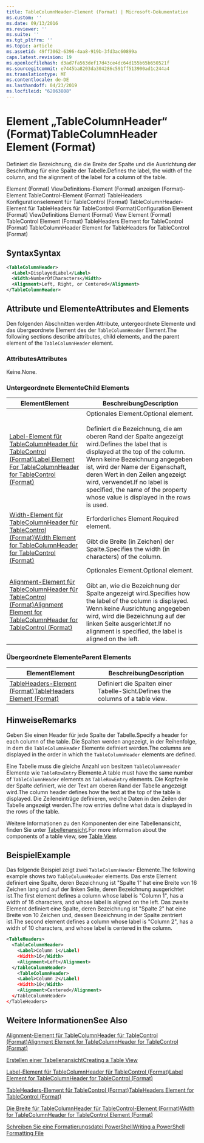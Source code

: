 ```yaml
---
title: TableColumnHeader-Element (Format) | Microsoft-Dokumentation
ms.custom: ''
ms.date: 09/13/2016
ms.reviewer: ''
ms.suite: ''
ms.tgt_pltfrm: ''
ms.topic: article
ms.assetid: 49ff3062-6396-4aa8-919b-3fd3ac60899a
caps.latest.revision: 19
ms.openlocfilehash: d3ad7fa563def17d43ce4dc64d155b65b650521f
ms.sourcegitcommit: e7445ba8203da304286c591ff513900ad1c244a4
ms.translationtype: MT
ms.contentlocale: de-DE
ms.lasthandoff: 04/23/2019
ms.locfileid: "62063808"
---
```

# <a name="tablecolumnheader-element-format"></a><span data-ttu-id="65186-102">Element „TableColumnHeader“ (Format)</span><span class="sxs-lookup"><span data-stu-id="65186-102">TableColumnHeader Element (Format)</span></span>

<span data-ttu-id="65186-103">Definiert die Bezeichnung, die die Breite der Spalte und die Ausrichtung der Beschriftung für eine Spalte der Tabelle.</span><span class="sxs-lookup"><span data-stu-id="65186-103">Defines the label, the width of the column, and the alignment of the label for a column of the table.</span></span>

<span data-ttu-id="65186-104">Element (Format) ViewDefinitions-Element (Format) anzeigen (Format)-Element TableControl-Element (Format) TableHeaders Konfigurationselement für TableControl (Format) TableColumnHeader-Element für TableHeaders für TableControl (Format)</span><span class="sxs-lookup"><span data-stu-id="65186-104">Configuration Element (Format) ViewDefinitions Element (Format) View Element (Format) TableControl Element (Format) TableHeaders Element for TableControl (Format) TableColumnHeader Element for TableHeaders for TableControl (Format)</span></span>

## <a name="syntax"></a><span data-ttu-id="65186-105">Syntax</span><span class="sxs-lookup"><span data-stu-id="65186-105">Syntax</span></span>

```xml
<TableColumnHeader>
  <Label>DisplayedLabel</Label>
  <Width>NumberOfCharacters</Width>
  <Alignment>Left, Right, or Centered</Alignment>
</TableColumnHeader>
```

## <a name="attributes-and-elements"></a><span data-ttu-id="65186-106">Attribute und Elemente</span><span class="sxs-lookup"><span data-stu-id="65186-106">Attributes and Elements</span></span>

<span data-ttu-id="65186-107">Den folgenden Abschnitten werden Attribute, untergeordnete Elemente und das übergeordnete Element des der `TableColumnHeader` Element.</span><span class="sxs-lookup"><span data-stu-id="65186-107">The following sections describe attributes, child elements, and the parent element of the `TableColumnHeader` element.</span></span>

### <a name="attributes"></a><span data-ttu-id="65186-108">Attributes</span><span class="sxs-lookup"><span data-stu-id="65186-108">Attributes</span></span>

<span data-ttu-id="65186-109">Keine.</span><span class="sxs-lookup"><span data-stu-id="65186-109">None.</span></span>

### <a name="child-elements"></a><span data-ttu-id="65186-110">Untergeordnete Elemente</span><span class="sxs-lookup"><span data-stu-id="65186-110">Child Elements</span></span>

|<span data-ttu-id="65186-111">Element</span><span class="sxs-lookup"><span data-stu-id="65186-111">Element</span></span>|<span data-ttu-id="65186-112">Beschreibung</span><span class="sxs-lookup"><span data-stu-id="65186-112">Description</span></span>|
|-------------|-----------------|
|[<span data-ttu-id="65186-113">Label-Element für TableColumnHeader für TableControl (Format)</span><span class="sxs-lookup"><span data-stu-id="65186-113">Label Element For TableColumnHeader for TableControl (Format)</span></span>](./label-element-for-tablecolumnheader-for-tablecontrol-format.md)|<span data-ttu-id="65186-114">Optionales Element.</span><span class="sxs-lookup"><span data-stu-id="65186-114">Optional element.</span></span><br /><br /> <span data-ttu-id="65186-115">Definiert die Bezeichnung, die am oberen Rand der Spalte angezeigt wird.</span><span class="sxs-lookup"><span data-stu-id="65186-115">Defines the label that is displayed at the top of the column.</span></span> <span data-ttu-id="65186-116">Wenn keine Bezeichnung angegeben ist, wird der Name der Eigenschaft, deren Wert in den Zeilen angezeigt wird, verwendet.</span><span class="sxs-lookup"><span data-stu-id="65186-116">If no label is specified, the name of the property whose value is displayed in the rows is used.</span></span>|
|[<span data-ttu-id="65186-117">Width-Element für TableColumnHeader für TableControl (Format)</span><span class="sxs-lookup"><span data-stu-id="65186-117">Width Element for TableColumnHeader for TableControl (Format)</span></span>](./width-element-for-tablecolumnheader-for-tablecontrol-format.md)|<span data-ttu-id="65186-118">Erforderliches Element.</span><span class="sxs-lookup"><span data-stu-id="65186-118">Required element.</span></span><br /><br /> <span data-ttu-id="65186-119">Gibt die Breite (in Zeichen) der Spalte.</span><span class="sxs-lookup"><span data-stu-id="65186-119">Specifies the width (in characters) of the column.</span></span>|
|[<span data-ttu-id="65186-120">Alignment-Element für TableColumnHeader für TableControl (Format)</span><span class="sxs-lookup"><span data-stu-id="65186-120">Alignment Element for TableColumnHeader for TableControl (Format)</span></span>](./alignment-element-for-tablecolumnheader-for-tablecontrol-format.md)|<span data-ttu-id="65186-121">Optionales Element.</span><span class="sxs-lookup"><span data-stu-id="65186-121">Optional element.</span></span><br /><br /> <span data-ttu-id="65186-122">Gibt an, wie die Bezeichnung der Spalte angezeigt wird.</span><span class="sxs-lookup"><span data-stu-id="65186-122">Specifies how the label of the column is displayed.</span></span> <span data-ttu-id="65186-123">Wenn keine Ausrichtung angegeben wird, wird die Bezeichnung auf der linken Seite ausgerichtet.</span><span class="sxs-lookup"><span data-stu-id="65186-123">If no alignment is specified, the label is aligned on the left.</span></span>|

### <a name="parent-elements"></a><span data-ttu-id="65186-124">Übergeordnete Elemente</span><span class="sxs-lookup"><span data-stu-id="65186-124">Parent Elements</span></span>

|<span data-ttu-id="65186-125">Element</span><span class="sxs-lookup"><span data-stu-id="65186-125">Element</span></span>|<span data-ttu-id="65186-126">Beschreibung</span><span class="sxs-lookup"><span data-stu-id="65186-126">Description</span></span>|
|-------------|-----------------|
|[<span data-ttu-id="65186-127">TableHeaders-Element (Format)</span><span class="sxs-lookup"><span data-stu-id="65186-127">TableHeaders Element (Format)</span></span>](./tableheaders-element-format.md)|<span data-ttu-id="65186-128">Definiert die Spalten einer Tabelle-Sicht.</span><span class="sxs-lookup"><span data-stu-id="65186-128">Defines the columns of a table view.</span></span>|

## <a name="remarks"></a><span data-ttu-id="65186-129">Hinweise</span><span class="sxs-lookup"><span data-stu-id="65186-129">Remarks</span></span>

<span data-ttu-id="65186-130">Geben Sie einen Header für jede Spalte der Tabelle.</span><span class="sxs-lookup"><span data-stu-id="65186-130">Specify a header for each column of the table.</span></span> <span data-ttu-id="65186-131">Die Spalten werden angezeigt, in der Reihenfolge, in dem die `TableColumnHeader` Elemente definiert werden.</span><span class="sxs-lookup"><span data-stu-id="65186-131">The columns are displayed in the order in which the `TableColumnHeader` elements are defined.</span></span>

<span data-ttu-id="65186-132">Eine Tabelle muss die gleiche Anzahl von besitzen `TableColumnHeader` Elemente wie `TableRowEntry` Elemente.</span><span class="sxs-lookup"><span data-stu-id="65186-132">A table must have the same number of `TableColumnHeader` elements as `TableRowEntry` elements.</span></span> <span data-ttu-id="65186-133">Die Kopfzeile der Spalte definiert, wie der Text am oberen Rand der Tabelle angezeigt wird.</span><span class="sxs-lookup"><span data-stu-id="65186-133">The column header defines how the text at the top of the table is displayed.</span></span> <span data-ttu-id="65186-134">Die Zeileneinträge definieren, welche Daten in den Zeilen der Tabelle angezeigt werden.</span><span class="sxs-lookup"><span data-stu-id="65186-134">The row entries define what data is displayed in the rows of the table.</span></span>

<span data-ttu-id="65186-135">Weitere Informationen zu den Komponenten der eine Tabellenansicht, finden Sie unter [Tabellenansicht](./creating-a-table-view.md).</span><span class="sxs-lookup"><span data-stu-id="65186-135">For more information about the components of a table view, see [Table View](./creating-a-table-view.md).</span></span>

## <a name="example"></a><span data-ttu-id="65186-136">Beispiel</span><span class="sxs-lookup"><span data-stu-id="65186-136">Example</span></span>

<span data-ttu-id="65186-137">Das folgende Beispiel zeigt zwei `TableColumnHeader` Elemente.</span><span class="sxs-lookup"><span data-stu-id="65186-137">The following example shows two `TableColumnHeader` elements.</span></span> <span data-ttu-id="65186-138">Das erste Element definiert eine Spalte, deren Bezeichnung ist "Spalte 1" hat eine Breite von 16 Zeichen lang und auf der linken Seite, deren Bezeichnung ausgerichtet ist.</span><span class="sxs-lookup"><span data-stu-id="65186-138">The first element defines a column whose label is "Column 1", has a width of 16 characters, and whose label is aligned on the left.</span></span> <span data-ttu-id="65186-139">Das zweite Element definiert eine Spalte, deren Bezeichnung ist "Spalte 2" hat eine Breite von 10 Zeichen und, dessen Bezeichnung in der Spalte zentriert ist.</span><span class="sxs-lookup"><span data-stu-id="65186-139">The second element defines a column whose label is "Column 2", has a width of 10 characters, and whose label is centered in the column.</span></span>

```xml
<TableHeaders>
  <TableColumnHeader>
    <Label>Column 1</Label)
    <Width>16</Width>
    <Alignment>Left</Alignment>
  </TableColumnHeader>
    <TableColumnHeader>
    <Label>Column 2</Label)
    <Width>10</Width>
    <Alignment>Centered</Alignment>
  </TableColumnHeader>
</TableHeaders>
```

## <a name="see-also"></a><span data-ttu-id="65186-140">Weitere Informationen</span><span class="sxs-lookup"><span data-stu-id="65186-140">See Also</span></span>

[<span data-ttu-id="65186-141">Alignment-Element für TableColumnHeader für TableControl (Format)</span><span class="sxs-lookup"><span data-stu-id="65186-141">Alignment Element for TableColumnHeader for TableControl (Format)</span></span>](./alignment-element-for-tablecolumnheader-for-tablecontrol-format.md)

[<span data-ttu-id="65186-142">Erstellen einer Tabellenansicht</span><span class="sxs-lookup"><span data-stu-id="65186-142">Creating a Table View</span></span>](./creating-a-table-view.md)

[<span data-ttu-id="65186-143">Label-Element für TableColumnHeader für TableControl (Format)</span><span class="sxs-lookup"><span data-stu-id="65186-143">Label Element for TableColumnHeader for TableControl (Format)</span></span>](./label-element-for-tablecolumnheader-for-tablecontrol-format.md)

[<span data-ttu-id="65186-144">TableHeaders-Element für TableControl (Format)</span><span class="sxs-lookup"><span data-stu-id="65186-144">TableHeaders Element for TableControl (Format)</span></span>](./tableheaders-element-format.md)

[<span data-ttu-id="65186-145">Die Breite für TableColumnHeader für TableControl-Element (Format)</span><span class="sxs-lookup"><span data-stu-id="65186-145">Width for TableColumnHeader for TableControl Element (Format)</span></span>](./width-element-for-tablecolumnheader-for-tablecontrol-format.md)

[<span data-ttu-id="65186-146">Schreiben Sie eine Formatierungsdatei PowerShell</span><span class="sxs-lookup"><span data-stu-id="65186-146">Writing a PowerShell Formatting File</span></span>](./writing-a-powershell-formatting-file.md)
